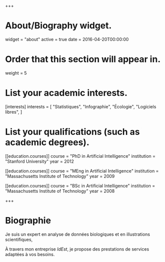 +++
# About/Biography widget.
widget = "about"
active = true
date = 2016-04-20T00:00:00

# Order that this section will appear in.
weight = 5

# List your academic interests.
[interests]
  interests = [
    "Statistiques",
    "Infographie",
    "Écologie",
    "Logiciels libres",
  ]

# List your qualifications (such as academic degrees).
[[education.courses]]
  course = "PhD in Artificial Intelligence"
  institution = "Stanford University"
  year = 2012

[[education.courses]]
  course = "MEng in Artificial Intelligence"
  institution = "Massachusetts Institute of Technology"
  year = 2009

[[education.courses]]
  course = "BSc in Artificial Intelligence"
  institution = "Massachusetts Institute of Technology"
  year = 2008
 
+++


# Biographie

Je suis un expert en analyse de données biologiques et en illustrations scientifiques,

À travers mon entreprise *IdEst*, je propose des prestations de services adaptées à vos besoins.

<!-- 
La complexité du monde

L'analyse de données complexes, depuis les méthodes statistiques jusqu'à la communication des conclusions, est aujourd'hui au centre .

Mettre mes connaissances et mes compétences de chercheurs au service des entreprises.

Rigoureux
Enthousiaste
"bricoleur"
Curieux
 -->


